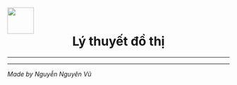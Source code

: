 # <img src="icon/output-onlinepngtools.ico" width ="60" heigh="60 "><div style="text-align: center;">Lý thuyết đồ thị</div>
<hr>

<hr>

*Made by Nguyễn Nguyên Vũ*
